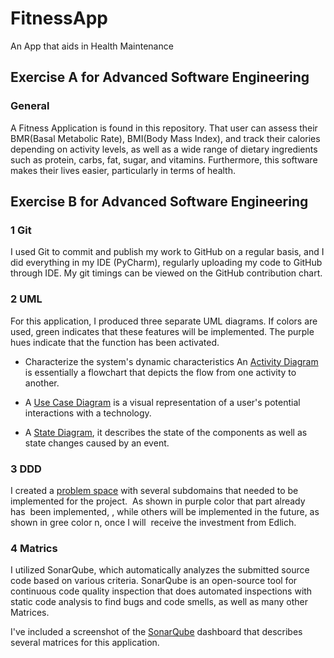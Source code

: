# FitnessApp

An App that aids in Health Maintenance 

## Exercise A for Advanced Software Engineering

### General
A Fitness Application is found in this repository. That user can assess their BMR(Basal Metabolic Rate), BMI(Body Mass Index), and track their calories depending on activity levels, as well as a wide range of dietary ingredients such as protein, carbs, fat, sugar, and vitamins. Furthermore, this software makes their lives easier, particularly in terms of health.

## Exercise B for Advanced Software Engineering

### 1 Git

I used Git to commit and publish my work to GitHub on a regular basis, and I did everything in my IDE (PyCharm), regularly uploading my code to GitHub through IDE. My git timings can be viewed on the GitHub contribution chart.

### 2 UML

For this application, I produced three separate UML diagrams. If colors are used, green indicates that these features will be implemented. The purple hues indicate that the function has been activated.

- Characterize the system's dynamic characteristics An [Activity Diagram](https://github.com/Manav-56/FitnessApp/blob/main/Docs/Activity%20Diagarm.png) is essentially a flowchart that depicts the flow from one activity to another.

- A [Use Case Diagram](https://github.com/Manav-56/FitnessApp/blob/main/Docs/Use%20Case%20Diagram.png) is a visual representation of a user's potential interactions with a technology.

- A [State Diagram](https://github.com/Manav-56/FitnessApp/blob/main/Docs/State%20Diagram.png), it describes the state of the components as well as state changes caused by an event.


### 3 DDD

I created a [problem space](https://github.com/Manav-56/FitnessApp/blob/main/Docs/DDD%20Problem%20Space.png) with several subdomains that needed to be implemented for the project.  As shown in purple color that part already has  been implemented, , while others will be implemented in the future, as shown in gree color n, once I will  receive the investment from Edlich.


### 4 Matrics

I utilized SonarQube, which automatically analyzes the submitted source code based on various criteria. SonarQube is an open-source tool for continuous code quality inspection that does automated inspections with static code analysis to find bugs and code smells, as well as many other Matrices.

I've included a screenshot of the [SonarQube](https://github.com/Manav-56/FitnessApp/blob/main/Docs/SonarCubeActivity.png) dashboard that describes several matrices for this application.
